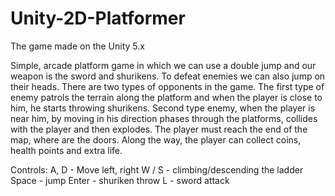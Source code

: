 # Unity-2D-Platformer

The game made on the Unity 5.x

Simple, arcade platform game in which we can use a double jump and our weapon is the sword and shurikens. To defeat enemies we can also jump on their heads. There are two types of opponents in the game. The first type of enemy patrols the terrain along the platform and when the player is close to him, he starts throwing shurikens. Second type enemy, when the player is near him, by moving in his direction phases through the platforms, collides with the player and then explodes. The player must reach the end of the map, where are the doors. Along the way, the player can collect coins, health points and extra life.

Controls:
A, D - Move left, right
W / S - climbing/descending the ladder
Space - jump
Enter - shuriken throw
L - sword attack
